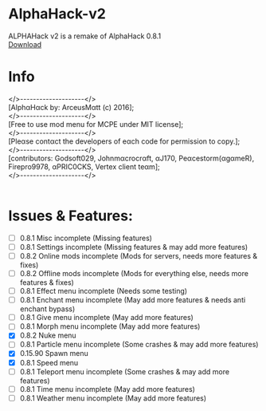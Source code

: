 # AlphaHack-v2
ALPHAHack v2 is a remake of AlphaHack 0.8.1
<br />
[Download](https://arceusmatt.github.io/AlphaHack)
<br />
# Info
</>--------------------</><br />
[AlphαHαck by: ArceusMαtt (c) 2016];<br />
</>--------------------</><br />
[Free to use mod menu for MCPE under MIT license];<br />
</>--------------------</><br />
[Pleαse contαct the developers of eαch code for permission to copy.];<br />
</>--------------------</><br />
[contributors: Godsoft029, Johnmαcrocrαft, αJ170, Peαcestorm(αgαmeR), Firepro9978, αPRIC0CKS, Vertex client teαm];<br />
</>--------------------</><br />
<br />
# Issues & Features:
- [ ] 0.8.1 Misc incomplete (Missing features)
- [ ] 0.8.1 Settings incomplete (Missing features & may add more features)
- [ ] 0.8.2 Online mods incomplete (Mods for servers, needs more features & fixes)
- [ ] 0.8.2 Offline mods incomplete (Mods for everything else, needs more features & fixes)
- [ ] 0.8.1 Effect menu incomplete (Needs some testing)
- [ ] 0.8.1 Enchant menu incomplete (May add more features & needs anti enchant bypass)
- [ ] 0.8.1 Give menu incomplete (May add more features)
- [ ] 0.8.1 Morph menu incomplete (May add more features)
- [x] 0.8.2 Nuke menu
- [ ] 0.8.1 Particle menu incomplete (Some crashes & may add more features)
- [x] 0.15.90 Spawn menu
- [x] 0.8.1 Speed menu
- [ ] 0.8.1 Teleport menu incomplete (Some crashes & may add more features)
- [ ] 0.8.1 Time menu incomplete (May add more features)
- [ ] 0.8.1 Weather menu incomplete (May add more features)
